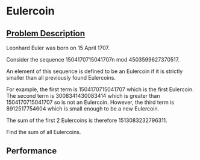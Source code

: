 # Eulercoin

## [Problem Description](https://projecteuler.net/problem=700)

Leonhard Euler was born on 15 April 1707.

Consider the sequence 1504170715041707n mod 4503599627370517.

An element of this sequence is defined to be an Eulercoin if it is strictly smaller than all previously found Eulercoins.

For example, the first term is 1504170715041707 which is the first Eulercoin. The second term is 3008341430083414 which is greater than 1504170715041707 so is not an Eulercoin. However, the third term is 8912517754604 which is small enough to be a new Eulercoin.

The sum of the first 2 Eulercoins is therefore 1513083232796311.

Find the sum of all Eulercoins.

## Performance

```
```